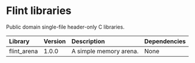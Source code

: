 Flint libraries
=========================

Public domain single-file header-only C libraries.

| Library       | Version     | Description                    | Dependencies              |
|:--------------|:------------|:-------------------------------|:--------------------------|
| flint_arena   | 1.0.0       | A simple memory arena.         | None                      |   
